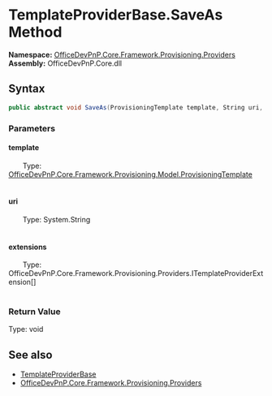 # TemplateProviderBase.SaveAs Method  
  

**Namespace:** [OfficeDevPnP.Core.Framework.Provisioning.Providers](OfficeDevPnP.Core.Framework.Provisioning.Providers.md)  
**Assembly:** OfficeDevPnP.Core.dll  
## Syntax
```C#
public abstract void SaveAs(ProvisioningTemplate template, String uri, ITemplateProviderExtension[] extensions)
```
### Parameters
#### template  
&emsp;&emsp;Type: [OfficeDevPnP.Core.Framework.Provisioning.Model.ProvisioningTemplate](OfficeDevPnP.Core.Framework.Provisioning.Model.ProvisioningTemplate.md)  
&emsp;&emsp;  

  

#### uri  
&emsp;&emsp;Type: System.String  
&emsp;&emsp;  

  

#### extensions  
&emsp;&emsp;Type: OfficeDevPnP.Core.Framework.Provisioning.Providers.ITemplateProviderExtension[]  
&emsp;&emsp;  

  

### Return Value
Type: void  

## See also
- [TemplateProviderBase](OfficeDevPnP.Core.Framework.Provisioning.Providers.TemplateProviderBase.md) 
- [OfficeDevPnP.Core.Framework.Provisioning.Providers](OfficeDevPnP.Core.Framework.Provisioning.Providers.md) 
